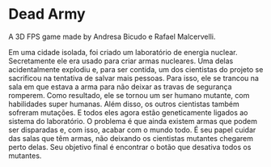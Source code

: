 # Dead Army
A 3D FPS game made by Andresa Bicudo e Rafael Malcervelli.

Em uma cidade isolada, foi criado um laboratório de energia nuclear. Secretamente ele era usado para criar armas nucleares. Uma delas acidentalmente explodiu e, para ser contida, um dos cientistas do projeto se sacrificou na tentativa de salvar mais pessoas. Para isso, ele se trancou na sala em que estava a arma para não deixar as travas de segurança romperem.
Como resultado, ele se tornou um ser humano mutante, com habilidades super humanas. Além disso, os outros cientistas também sofreram mutações. E todos eles agora estão geneticamente ligados ao sistema do laboratório.
O problema é que ainda existem armas que podem ser disparadas e, com isso, acabar com o mundo todo. É seu papel cuidar das salas que têm armas, não deixando os cientistas mutantes chegarem perto delas. Seu objetivo final é encontrar o botão que desativa todos os mutantes.
